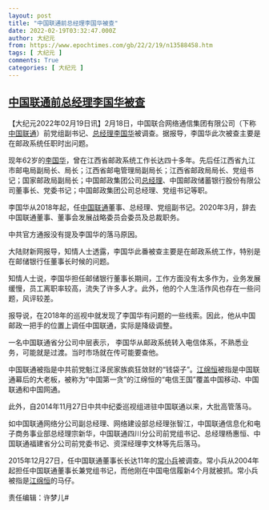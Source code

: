 ```yaml
---
layout: post
title: "中国联通前总经理李国华被查"
date: 2022-02-19T03:32:47.000Z
author: 大纪元
from: https://www.epochtimes.com/gb/22/2/19/n13588458.htm
tags: [ 大纪元 ]
comments: True
categories: [ 大纪元 ]
---
```

<!--1645241567000-->
[中国联通前总经理李国华被查](https://www.epochtimes.com/gb/22/2/19/n13588458.htm)
------

<div>
<p>【大纪元2022年02月19日讯】2月18日，中国联合网络通信集团有限公司（下称<a href="https://www.epochtimes.com/gb/tag/%E4%B8%AD%E5%9B%BD%E8%81%94%E9%80%9A.html">中国联通</a>）前党组副书记、<a href="https://www.epochtimes.com/gb/tag/%E6%80%BB%E7%BB%8F%E7%90%86.html">总经理</a><a href="https://www.epochtimes.com/gb/tag/%E6%9D%8E%E5%9B%BD%E5%8D%8E.html">李国华</a>被调查。据报导，李国华此次被查主要是在邮政系统任职时出问题。</p><p>现年62岁的<a href="https://www.epochtimes.com/gb/tag/%E6%9D%8E%E5%9B%BD%E5%8D%8E.html">李国华</a>，曾在江西省邮政系统工作长达四十多年。先后任江西省九江市邮电局副局长、局长；江西省邮电管理局副局长；江西省邮政局局长、党组书记；国家邮政局副局长；中国邮政集团公司<a href="https://www.epochtimes.com/gb/tag/%E6%80%BB%E7%BB%8F%E7%90%86.html">总经理</a>、中国邮政储蓄银行股份有限公司董事长、党委书记；中国邮政集团公司总经理、党组书记等职。</p><p>李国华从2018年起，任<a href="https://www.epochtimes.com/gb/tag/%E4%B8%AD%E5%9B%BD%E8%81%94%E9%80%9A.html">中国联通</a>董事、总经理、党组副书记。2020年3月，辞去中国联通董事、董事会发展战略委员会委员及总裁职务。</p><p>中共官方通报没有提及李国华的落马原因。</p><p>大陆财新网报导，知情人士透露，李国华此番被查主要是在邮政系统工作，特别是在邮储银行任董事长时候的问题。</p><p>知情人士说，李国华担任邮储银行董事长期间，工作方面没有太多作为，业务发展缓慢，员工离职率较高，流失了许多人才。此外，他的个人生活作风也存在一些问题，风评较差。</p><p>报导说，在2018年的巡视中就发现了李国华有问题的一些线索。因此，他从中国邮政一把手的位置上调任中国联通，实际是降级调整。</p><p>一名中国联通省分公司中层表示， 李国华从邮政系统转入电信体系，不熟悉业务，可能就是过渡。当时市场就在传可能要查他。</p><p>中国联通被指是中共前党魁江泽民家族疯狂敛财的“钱袋子”。<a href="https://www.epochtimes.com/gb/tag/%E6%B1%9F%E7%BB%B5%E6%81%92.html">江绵恒</a>被指是中国联通幕后的大老板，被称为“中国第一贪”的江绵恒的“电信王国”覆盖中国移动、中国联通和中国网通。</p><p>此外，自2014年11月27日中共中纪委巡视组进驻中国联通以来，大批高管落马。</p><p>如中国联通网络分公司副总经理、网络建设部总经理张智江，中国联通信息化和电子商务事业部总经理宗新华，中国联通四川分公司前党组书记、总经理杨惠恒、中国联通福建省分公司前党委书记、资深经理李文林等先后落马。</p><p>2015年12月27日，任中国联通董事长长达11年的<a href="https://www.epochtimes.com/gb/tag/%E5%B8%B8%E5%B0%8F%E5%85%B5.html">常小兵</a>被调查。常小兵从2004年起担任中国联通董事长兼党组书记，而他刚在中国电信履新4个月就被抓。常小兵被指是<a href="https://www.epochtimes.com/gb/tag/%E6%B1%9F%E7%BB%B5%E6%81%92.html">江绵恒</a>的马仔。</p><p>责任编辑：许梦儿#</p>
</div>
